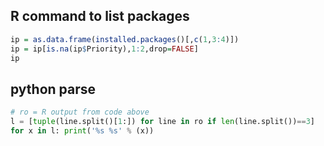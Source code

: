 

## R command to list packages

```R
ip = as.data.frame(installed.packages()[,c(1,3:4)])
ip = ip[is.na(ip$Priority),1:2,drop=FALSE]
ip
```


## python parse

```python
# ro = R output from code above
l = [tuple(line.split()[1:]) for line in ro if len(line.split())==3]
for x in l: print('%s %s' % (x))

```
